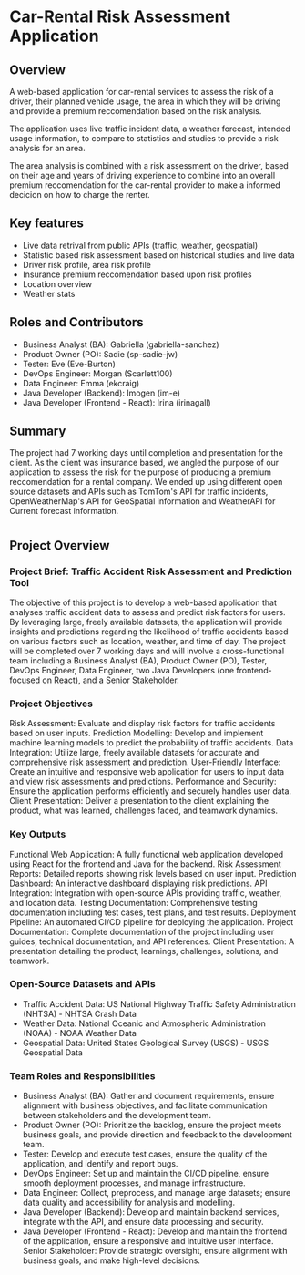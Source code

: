 # Car-Rental Risk Assessment Application
## Overview
A web-based application for car-rental services to assess the risk of a driver, their planned vehicle usage, the area in which they will be driving and provide a premium reccomendation based on the risk analysis.

The application uses live traffic incident data, a weather forecast, intended usage information, to compare to statistics and studies to provide a risk analysis for an area.

The area analysis is combined with a risk assessment on the driver, based on their age and years of driving experience to combine into an overall premium reccomendation for the car-rental provider to make a informed decicion on how to charge the renter.

## Key features 
* Live data retrival from public APIs (traffic, weather, geospatial)
* Statistic based risk assessment based on historical studies and live data
* Driver risk profile, area risk profile
* Insurance premium reccomendation based upon risk profiles 
* Location overview
* Weather stats

## Roles and Contributors
* Business Analyst (BA): Gabriella (gabriella-sanchez)
* Product Owner (PO): Sadie (sp-sadie-jw)
* Tester: Eve (Eve-Burton)
* DevOps Engineer: Morgan (Scarlett100)
* Data Engineer: Emma (ekcraig)
* Java Developer (Backend): Imogen (im-e)
* Java Developer (Frontend - React): Irina (irinagall)

## Summary
The project had 7 working days until completion and presentation for the client. As the client was insurance based, we angled the purpose of our application to assess the risk for the purpose of producing a premium reccomendation for a rental company. 
We ended up using different open source datasets and APIs such as TomTom's API for traffic incidents, OpenWeatherMap's API for GeoSpatial information and WeatherAPI for Current forecast information.



#

## Project Overview
### Project Brief: Traffic Accident Risk Assessment and Prediction Tool 

The objective of this project is to develop a web-based application that analyses traffic accident data to assess and predict risk factors for users. By leveraging large, freely available datasets, the application will provide insights and predictions regarding the likelihood of traffic accidents based on various factors such as location, weather, and time of day. The project will be completed over 7 working days and will involve a cross-functional team including a Business Analyst (BA), Product Owner (PO), Tester, DevOps Engineer, Data Engineer, two Java Developers (one frontend-focused on React), and a Senior Stakeholder. 

### Project Objectives 
Risk Assessment: Evaluate and display risk factors for traffic accidents based on user inputs. 
Prediction Modelling: Develop and implement machine learning models to predict the probability of traffic accidents. 
Data Integration: Utilize large, freely available datasets for accurate and comprehensive risk assessment and prediction. 
User-Friendly Interface: Create an intuitive and responsive web application for users to input data and view risk assessments and predictions. 
Performance and Security: Ensure the application performs efficiently and securely handles user data. 
Client Presentation: Deliver a presentation to the client explaining the product, what was learned, challenges faced, and teamwork dynamics. 

### Key Outputs 
Functional Web Application: A fully functional web application developed using React for the frontend and Java for the backend. 
Risk Assessment Reports: Detailed reports showing risk levels based on user input. 
Prediction Dashboard: An interactive dashboard displaying risk predictions. 
API Integration: Integration with open-source APIs providing traffic, weather, and location data. 
Testing Documentation: Comprehensive testing documentation including test cases, test plans, and test results. 
Deployment Pipeline: An automated CI/CD pipeline for deploying the application. 
Project Documentation: Complete documentation of the project including user guides, technical documentation, and API references. 
Client Presentation: A presentation detailing the product, learnings, challenges, solutions, and teamwork. 

### Open-Source Datasets and APIs 
* Traffic Accident Data: US National Highway Traffic Safety Administration (NHTSA) - NHTSA Crash Data 
* Weather Data: National Oceanic and Atmospheric Administration (NOAA) - NOAA Weather Data 
* Geospatial Data: United States Geological Survey (USGS) - USGS Geospatial Data 

### Team Roles and Responsibilities 
* Business Analyst (BA): Gather and document requirements, ensure alignment with business objectives, and facilitate communication between stakeholders and the development team. 
* Product Owner (PO): Prioritize the backlog, ensure the project meets business goals, and provide direction and feedback to the development team. 
* Tester: Develop and execute test cases, ensure the quality of the application, and identify and report bugs. 
* DevOps Engineer: Set up and maintain the CI/CD pipeline, ensure smooth deployment processes, and manage infrastructure. 
* Data Engineer: Collect, preprocess, and manage large datasets; ensure data quality and accessibility for analysis and modelling. 
* Java Developer (Backend): Develop and maintain backend services, integrate with the API, and ensure data processing and security. 
* Java Developer (Frontend - React): Develop and maintain the frontend of the application, ensure a responsive and intuitive user interface. 
Senior Stakeholder: Provide strategic oversight, ensure alignment with business goals, and make high-level decisions. 

